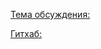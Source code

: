 [Тема обсуждения: ](https://forums.civfanatics.com/threads/mge-civ-2-patch-project.570939)

[Гитхаб: ](https://github.com/vinceho/civ2patch)

